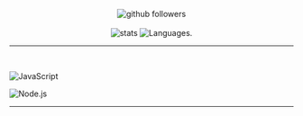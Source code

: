 <p align="center">
    <img src="https://img.shields.io/github/followers/turtle071?label=Follow&style=social" alt="github followers" /><br>
    <br>
    <img src="https://github-readme-stats.vercel.app/api?username=turtle071&show_icons=true&custom_title=Turtle071%20Github%20Stats&theme=midnight-purple" alt="stats" />
    <img src="https://github-readme-stats.vercel.app/api/top-langs/?username=turtle071&layout=compact&theme=midnight-purple" alt="Languages." />

</p>
<hr>

<br>

![JavaScript](https://img.shields.io/badge/-JavaScript-000000?style=for-the-badge&logo=javascript)


![Node.js](https://img.shields.io/badge/-Node.js-000000?style=for-the-badge&logo=node.js&logoColor=339933)

<hr>
